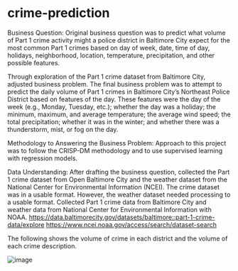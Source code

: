 # crime-prediction
Business Question:
Original business question was to predict what volume of Part 1 crime activity might a police district in Baltimore City expect for the most common Part 1 crimes based on day of week, date, time of day, holidays, neighborhood, location, temperature, precipitation, and other possible features. 

Through exploration of the Part 1 crime dataset from Baltimore City, adjusted business problem. The final business problem was to attempt to predict the daily volume of Part 1 crimes in Baltimore City’s Northeast Police District based on features of the day. These features were the day of the week (e.g., Monday, Tuesday, etc.); whether the day was a holiday; the minimum, maximum, and average temperature; the average wind speed; the total precipitation; whether it was in the winter; and whether there was a thunderstorm, mist, or fog on the day.

Methodology to Answering the Business Problem:
Approach to this project was to follow the CRISP-DM methodology and to use supervised learning with regression models.

Data Understanding:
After drafting the business question, collected the Part 1 crime dataset from Open Baltimore City and the weather dataset from the National Center for Environmental Information (NCEI). The crime dataset was in a usable format. However, the weather dataset needed processing to a usable format. 
Collected Part 1 crime data from Baltimore City and weather data from National Center for Environmental Information with NOAA.
https://data.baltimorecity.gov/datasets/baltimore::part-1-crime-data/explore 
https://www.ncei.noaa.gov/access/search/dataset-search 

The following shows the volume of crime in each district and the volume of each crime description. 

![image](https://github.com/sreya134/crime-prediction/assets/125150816/68fbb16e-e669-4437-80ba-1c0b40eefe67)




